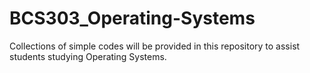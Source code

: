# BCS303_Operating-Systems
Collections of simple codes will be provided in this repository to assist students studying Operating Systems.
